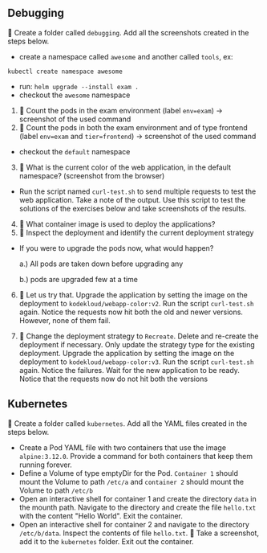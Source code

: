## Debugging
🌵 Create a folder called ```debugging```. Add all the screenshots created in the steps below.

- create a namespace called ```awesome``` and another called ```tools```, ex:
```shell
kubectl create namespace awesome
```
- run: ```helm upgrade --install exam .```
- checkout the ```awesome``` namespace

1. 🌵 Count the pods in the exam environment (label ```env=exam```) → screenshot of the used command
2. 🌵 Count the pods in both the exam environment and of type frontend (label ```env=exam``` and ```tier=frontend```) →
   screenshot of the used command

- checkout the ```default``` namespace

3. 🌵 What is the current color of the web application, in the default namespace? (screenshot from the browser)

- Run the script named ```curl-test.sh``` to send multiple requests to test the web application. Take a note of the
  output. Use this script to test the solutions of the exercises below and take screenshots of the results.

4. 🌵 What container image is used to deploy the applications?
5. 🌵 Inspect the deployment and identify the current deployment strategy

- If you were to upgrade the pods now, what would happen?

  a.) All pods are taken down before upgrading any

  b.) pods are upgraded few at a time

6. 🌵 Let us try that. Upgrade the application by setting the image on the deployment to ```kodekloud/webapp-color:v2```.
   Run the script ```curl-test.sh``` again. Notice the requests now hit both the old and newer versions. However, none
   of them fail.

7. 🌵 Change the deployment strategy to ```Recreate```. Delete and re-create the deployment if necessary. Only update the
   strategy type for the existing deployment. Upgrade the application by setting the image on the deployment
   to ```kodekloud/webapp-color:v3```. Run the script ```curl-test.sh``` again. Notice the failures. Wait for the new
   application to be ready. Notice that the requests now do not hit both the versions

## Kubernetes

🌵 Create a folder called ```kubernetes```. Add all the YAML files created in the steps below.

- Create a Pod YAML file with two containers that use the image ```alpine:3.12.0```. Provide a command for both
  containers that keep them running forever.
- Define a Volume of type emptyDir for the Pod. ```Container 1``` should mount the Volume to path ```/etc/a```
  and ```container 2``` should mount the Volume to path ```/etc/b```
- Open an interactive shell for container 1 and create the directory ```data``` in the mounth path. Navigate to the
  directory and create the file ```hello.txt``` with the content "Hello World". Exit the container.
- Open an interactive shell for container 2 and navigate to the directory ```/etc/b/data```. Inspect the contents of
  file ```hello.txt```. 🌵 Take a screenshot, add it to the ```kubernetes``` folder. Exit out the container.

